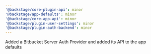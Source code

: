 ```yaml
---
'@backstage/core-plugin-api': minor
'@backstage/app-defaults': minor
'@backstage/core-app-api': minor
'@backstage/plugin-user-settings': minor
'@backstage/plugin-auth-backend': minor
---
```


Added a Bitbucket Server Auth Provider and added its API to the app defaults
